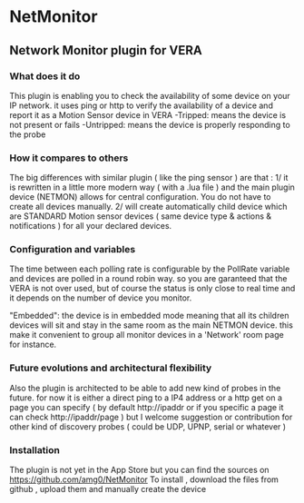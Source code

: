 # NetMonitor
## Network Monitor plugin for VERA

### What does it do
This plugin is enabling you to check the availability of some device on your IP network. it uses ping or http to verify the availability of a device and report it as a Motion Sensor device in VERA
-Tripped:  means the device is not present or fails
-Untripped: means the device is properly responding to the probe

### How it compares to others
The big differences with similar plugin ( like the ping sensor ) are that :
1/ it is rewritten in a little more modern way ( with a .lua file ) and the main plugin device (NETMON) allows for central configuration. You do not have to create all devices manually.
2/ will create automatically child device which are STANDARD Motion sensor devices ( same device type & actions & notifications ) for all your declared devices. 

### Configuration and variables
The time between each polling rate is configurable by the PollRate variable and devices are polled in a round robin way. so you are garanteed that the VERA is not over used, but of course the status is only close to real time and it depends on the number of device you monitor.

"Embedded": the device is in embedded mode meaning that all its children devices will sit and stay in the same room as the main NETMON device. this make it convenient to group all monitor devices in a 'Network' room page for instance.

### Future evolutions and architectural flexibility
Also the plugin is architected to be able to add new kind of probes in the future. for now it is either a direct ping to a IP4 address or a http get on a page you can specify ( by default http://ipaddr or if you specific a page it can check http://ipaddr/page ) but I welcome suggestion or contribution for other kind of discovery probes ( could be UDP, UPNP, serial or whatever )


### Installation
The plugin is not yet in the App Store but you can find the sources on https://github.com/amg0/NetMonitor
To install , download the files from github , upload them and manually create the device
